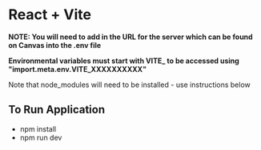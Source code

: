 # React + Vite

**NOTE: You will need to add in the URL for the server which can be found on Canvas into the .env file**

**Environmental variables must start with VITE_ to be accessed using "import.meta.env.VITE_XXXXXXXXXX"**

Note that node_modules will need to be installed - use instructions below

## To Run Application
+ npm install
+ npm run dev






